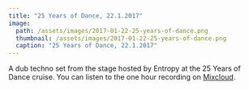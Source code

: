 ```yaml
---
title: "25 Years of Dance, 22.1.2017"
image:
  path: /assets/images/2017-01-22-25-years-of-dance.png
  thumbnail: /assets/images/2017-01-22-25-years-of-dance.png
  caption: "25 Years of Dance, 22.1.2017"
---
```


A dub techno set from the stage hosted by Entropy at the 25 Years of Dance cruise.
You can listen to the one hour recording on [Mixcloud](https://www.mixcloud.com/monsieursmooth/mr-smooth-25-years-of-dance-2017-01-22/).
